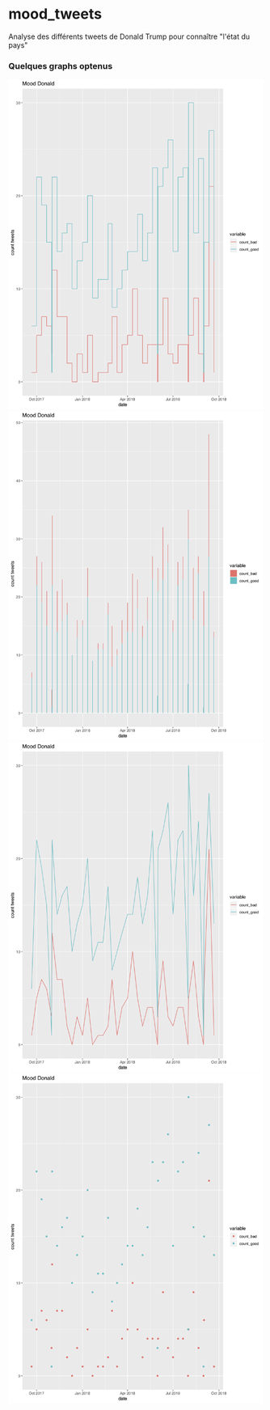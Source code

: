 # mood_tweets

Analyse des différents tweets de Donald Trump pour connaître "l'état du pays"

### Quelques graphs optenus

![step](https://raw.githubusercontent.com/TristanMngr/mood_tweets/master/step.png)
![bloc](https://raw.githubusercontent.com/TristanMngr/mood_tweets/master/bloc.png)
![line](https://raw.githubusercontent.com/TristanMngr/mood_tweets/master/line.png)
![point](https://raw.githubusercontent.com/TristanMngr/mood_tweets/master/point.png)
